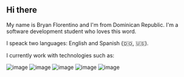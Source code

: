 
## Hi there 

My name is Bryan Florentino and I'm from Dominican Republic. I'm a software development student who loves this word.

I speack two languages: English and Spanish (:dominican_republic:, :us:).

I currently work with technologies such as:

![image](https://user-images.githubusercontent.com/77745940/129461045-e0b63c4d-b65c-490a-ba50-a28b1f046c9a.png)
![image](https://user-images.githubusercontent.com/77745940/129461059-911b32d7-6ff8-4f10-9929-a519dfca9c3e.png)
![image](https://user-images.githubusercontent.com/77745940/129461074-f510979c-0255-4c41-acc2-5a950e64f7f1.png)
![image](https://user-images.githubusercontent.com/77745940/129461087-512fe8f6-22f3-4693-a249-14e9881d02a8.png)
![image](https://user-images.githubusercontent.com/77745940/129461103-bd7d1cf2-f61e-4246-bf38-7a503dae2f49.png)













